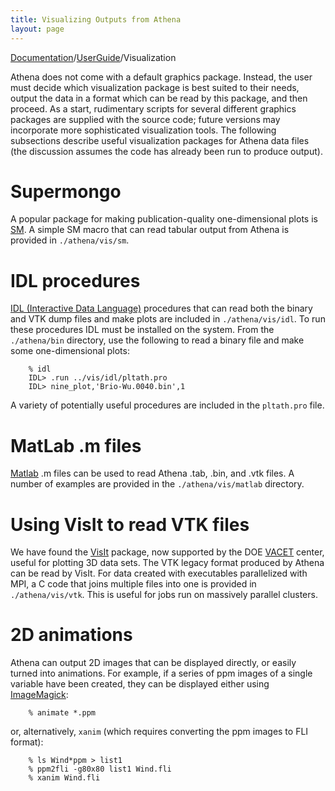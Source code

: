 ```yaml
---
title: Visualizing Outputs from Athena
layout: page
---
```

[Documentation]({{site.baseurl}}/AthenaDocs)/[UserGuide]({{site.baseurl}}/AthenaDocsUG)/Visualization

Athena does not come with a default graphics package.  Instead,
the user must decide which visualization package is best suited to their
needs, output the data in a format which can be read by this package,
and then proceed.  As a start, rudimentary scripts for several different
graphics packages are supplied with the source code; future versions
may incorporate more sophisticated visualization tools.  The following
subsections describe useful visualization packages for Athena data files
(the discussion assumes the code has already been run to produce output).

Supermongo
==========

A popular package for making publication-quality one-dimensional plots
is [SM](http://www.astro.princeton.edu/~rhl/sm). 
A simple SM macro that can read tabular output from Athena is provided in 
`./athena/vis/sm`.

IDL procedures
==============

[IDL (Interactive Data Language)](http://www.rsinc.com)
procedures that can read both the binary and VTK dump files and make plots
are included in `./athena/vis/idl`.  To run these procedures
IDL must be installed on the system.  From the `./athena/bin` directory, use
the following to read a binary file and make some one-dimensional plots:

        % idl
        IDL> .run ../vis/idl/pltath.pro 
        IDL> nine_plot,'Brio-Wu.0040.bin',1

A variety of potentially useful
procedures are included in the `pltath.pro` file.

MatLab .m files
===============

[Matlab](http://www.mathworks.com/) .m files can be used to read Athena .tab, .bin, and .vtk files.
A number of examples are provided in the `./athena/vis/matlab` directory.

Using VisIt to read VTK files
=============================

We have found the [VisIt](http://www.llnl.gov/visit) package, now supported by the DOE
[VACET](http://www.vacet.org) center,
useful for plotting 3D data sets.  The VTK legacy
format produced by Athena can be read by VisIt.  For data created with
executables parallelized with MPI, a C code that joins multiple files into
one is provided in `./athena/vis/vtk`.  This is useful for jobs run
on massively parallel clusters.

2D animations
=============

Athena can output 2D images that can be displayed directly, or easily
turned into animations.  For example, if a series of ppm images of a single
variable have been created, they can be displayed either using
[ImageMagick](http://www.imagemagick.org):

        % animate *.ppm

or, alternatively, `xanim` (which requires converting the ppm images to FLI
format):

        % ls Wind*ppm > list1
        % ppm2fli -g80x80 list1 Wind.fli
        % xanim Wind.fli

